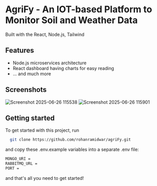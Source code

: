 
# AgriFy - An IOT-based Platform to Monitor Soil and Weather Data

Built with the React, Node.js, Tailwind


## Features

 - Node.js microservices architecture
 - React dashboard having charts for easy reading
 - ... and much more


## Screenshots
![Screenshot 2025-06-26 115538](https://github.com/user-attachments/assets/4e939094-c520-40af-89ad-ca9e5dfc3ec8)
![Screenshot 2025-06-26 115901](https://github.com/user-attachments/assets/4abe4b8f-7ec9-4ae5-99f1-4ab6b5f8f6a6)


## Getting started

To get started with this project, run

```bash
  git clone https://github.com/rohanramidwar/agriFy.git
```

and copy these .env.example variables into a separate .env file:

```bash
MONGO_URI =
RABBITMQ_URL =
PORT = 
```


and that's all you need to get started!

